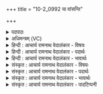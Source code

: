 +++
title = "10-2_0992 या वांसन्ति"

+++
<details><summary>पदपाठः</summary>

याः। वा꣣म्। स꣡न्ति꣢꣯। पु꣣रुस्पृ꣡हः꣢। पु꣣रु। स्पृ꣡हः꣢꣯। नि꣣यु꣡तः꣢। नि꣣। यु꣡तः꣢꣯। दा꣣शु꣡षे꣢। न꣣रा। इ꣡न्द्रा꣢꣯ग्नी। इ꣡न्द्र꣢꣯। अ꣣ग्नीइ꣡ति꣢। ता꣡भिः꣢꣯। आ। ग꣣तम्। ९९२।
</details>

<details><summary>अधिमन्त्रम् (VC)</summary>

- इन्द्राग्नी
- भरद्वाजो बार्हस्पत्यः
- गायत्री
- षड्जः
</details>

<details><summary>हिन्दी : आचार्य रामनाथ वेदालंकार - विषयः</summary>

अगले मन्त्र में पुनः उसी विषय को कहते हैं।
</details>

<details><summary>हिन्दी : आचार्य रामनाथ वेदालंकार - पदार्थः</summary>

पदार्थान्वय -  हे(नरा)नेता(इन्द्राग्नी)आत्मा और मन वा राजा एवं सेनापति! (दाशुषे)त्यागशील,परोपकारी जन के लिए(याः)जो(वाम्)तुम्हारी(नियुतः)लाख संख्यावाली(पुरुस्पृहः)बहुत महत्वाकांक्षावाली उदात्त कामनाएँ हैं, (ताभिः)उनके साथ तुम(आ गतम्)आओ ॥२॥
</details>

<details><summary>हिन्दी : आचार्य रामनाथ वेदालंकार - भावार्थः</summary>

भावार्थ -  शरीर में मनुष्य का अन्तरात्मा और मन तथा राष्ट्र में राजा और सेनाध्यक्ष दूसरों का हित करनेवाले मनुष्य का ही उपकार करते हैं,स्वार्थ की कीचड़ से लिप्त मनुष्य का नहीं ॥२॥
</details>

<details><summary>संस्कृत : आचार्य रामनाथ वेदालंकार - विषयः</summary>

अथ पुनरपि तमेव विषयमाह।
</details>

<details><summary>संस्कृत : आचार्य रामनाथ वेदालंकार - पदार्थः</summary>

पदार्थान्वय -  हे(नरा)नरौ नेतारौ(इन्द्राग्नी)आत्ममनसी नृपतिसेनापती वा! (दाशुषे)दत्तवते त्यागशीलाय परोपकारिणे जनाय(याः वाम्)युवयोः(नियुतः)लक्षसंख्यकाः(पुरुस्पृहः)बहुमहत्त्वाकाङ्क्षिण्यः उदात्ताः कामनाः सन्ति(ताभिः)उदात्ताभिः कामनाभिः युवाम्(आ गतम्२)आगच्छतम् ॥२॥३
</details>

<details><summary>संस्कृत : आचार्य रामनाथ वेदालंकार - भावार्थः</summary>

भावार्थ -  देहे मनुष्यस्यान्तरात्मा मनश्च राष्ट्रे राजा सेनाध्यक्षश्च परहितकारिणमेव जनमुपकुर्वन्ति न स्वार्थपङ्कलिप्तम् ॥२॥
</details>

<details><summary>संस्कृत : आचार्य रामनाथ वेदालंकार - पादटिप्पनी</summary>

टिप्पनी -   १. ऋ० ६।६०।८। २. अत्र गम्लृ गतौ इत्यस्माद् ‘बहुलं छन्दसि’ इति शपो लुकि सति शित्वाभावाच्छस्याभावो ‘अनुदात्तोपदेश’ इत्यादिना मलोपश्च इति य० ७।८ भाष्ये द०। ३. ऋग्भाष्ये दयानन्दर्षिर्मन्त्रमिममध्यापको-पदेशकपक्षे व्याख्यातवान्।
</details>